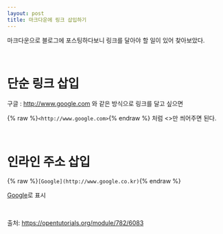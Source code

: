 ```yaml
---
layout: post
title: 마크다운에 링크 삽입하기
---
```


마크다운으로 블로그에 포스팅하다보니 링크를 달아야 할 일이 있어 찾아보았다.

<br>

# 단순 링크 삽입

구글 : <http://www.google.com> 와 같은 방식으로 링크를 달고 싶으면

{% raw %}`<http://www.google.com>`{% endraw %}
처럼 <>만 씌어주면 된다.

<br>

# 인라인 주소 삽입
{% raw %}`[Google](http://www.google.co.kr)`{% endraw %}

[Google](http://www.google.co.kr)로 표시

<br>

출처: <https://opentutorials.org/module/782/6083>